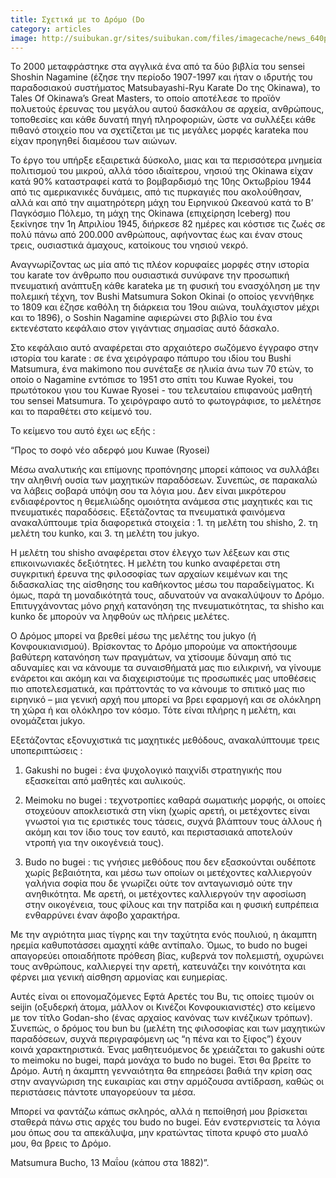 ```yaml
---
title: Σχετικά με το Δρόμο (Do
category: articles
image: http://suibukan.gr/sites/suibukan.com/files/imagecache/news_640px/article_photos/hqdefault.jpg
---
```


To 2000 μεταφράστηκε στα αγγλικά ένα από τα δύο βιβλία του sensei Shoshin Nagamine (έζησε την περίοδο 1907-1997 και ήταν ο ιδρυτής του παραδοσιακού συστήματος Matsubayashi-Ryu Karate Do της Okinawa), το Tales Of Okinawa’s Great Masters, το οποίο αποτέλεσε το προϊόν πολυετούς έρευνας του μεγάλου αυτού δασκάλου σε αρχεία, ανθρώπους, τοποθεσίες και κάθε δυνατή πηγή πληροφοριών, ώστε να συλλέξει κάθε πιθανό στοιχείο που να σχετίζεται με τις μεγάλες μορφές karateka που είχαν προηγηθεί διαμέσου των αιώνων.

Το έργο του υπήρξε εξαιρετικά δύσκολο, μιας και τα περισσότερα μνημεία πολιτισμού του μικρού, αλλά τόσο ιδιαίτερου, νησιού της Okinawa είχαν κατά 90% καταστραφεί κατά το βομβαρδισμό της 10ης Οκτωβρίου 1944 από τις αμερικανικές δυνάμεις, από τις πυρκαγιές που ακολούθησαν, αλλά και από την αιματηρότερη μάχη του Ειρηνικού Ωκεανού κατά το Β’ Παγκόσμιο Πόλεμο, τη μάχη της Okinawa (επιχείρηση Iceberg) που ξεκίνησε την 1η Απριλίου 1945, διήρκεσε 82 ημέρες και κόστισε τις ζωές σε πολύ πάνω από 200.000 ανθρώπους, αφήνοντας έως και έναν στους τρεις, ουσιαστικά άμαχους, κατοίκους του νησιού νεκρό.

Αναγνωρίζοντας ως μία από τις πλέον κορυφαίες μορφές στην ιστορία του karate τον άνθρωπο που ουσιαστικά συνύφανε την προσωπική πνευματική ανάπτυξη κάθε karateka με τη φυσική του ενασχόληση με την πολεμική τέχνη, τον Bushi Matsumura Sokon Okinai (ο οποίος γεννήθηκε το 1809 και έζησε καθόλη τη διάρκεια του 19ου αιώνα, τουλάχιστον μέχρι και το 1896), ο Soshin Nagamine αφιερώνει στο βιβλίο του ένα εκτενέστατο κεφάλαιο στον γιγάντιας σημασίας αυτό δάσκαλο.
<!--more-->

Στο κεφάλαιο αυτό αναφέρεται στο αρχαιότερο σωζόμενο έγγραφο στην ιστορία του karate : σε ένα χειρόγραφο πάπυρο του ιδίου του Bushi Matsumura, ένα makimono που συνέταξε σε ηλικία άνω των 70 ετών, το οποίο ο Nagamine εντόπισε το 1951 στο σπίτι του Kuwae Ryokei, του πρωτότοκου γιου του Kuwae Ryosei - του τελευταίου επιφανούς μαθητή του sensei Matsumura. Το χειρόγραφο αυτό το φωτογράφισε, το μελέτησε και το παραθέτει στο κείμενό του.

Το κείμενο του αυτό έχει ως εξής :

“Προς το σοφό νέο αδερφό μου Kuwae (Ryosei)


Μέσω αναλυτικής και επίμονης προπόνησης μπορεί κάποιος να συλλάβει την αληθινή ουσία των μαχητικών παραδόσεων. Συνεπώς, σε παρακαλώ να λάβεις σοβαρά υπόψη σου τα λόγια μου. Δεν είναι μικρότερου ενδιαφέροντος η θεμελιώδης ομοιότητα ανάμεσα στις μαχητικές και τις πνευματικές παραδόσεις. Εξετάζοντας τα πνευματικά φαινόμενα ανακαλύπτουμε τρία διαφορετικά στοιχεία : 1. τη μελέτη του shisho, 2. τη μελέτη του kunko, και 3. τη μελέτη του jukyo.

Η μελέτη του shisho αναφέρεται στον έλεγχο των λέξεων και στις επικοινωνιακές δεξιότητες. Η μελέτη του kunko αναφέρεται στη συγκριτική έρευνα της φιλοσοφίας των αρχαίων κειμένων και της διδασκαλίας της αίσθησης του καθήκοντος μέσω του παραδείγματος. Κι όμως, παρά τη μοναδικότητά τους, αδυνατούν να ανακαλύψουν το Δρόμο. Επιτυγχάνοντας μόνο ρηχή κατανόηση της πνευματικότητας, τα shisho και kunko δε μπορούν να ληφθούν ως πλήρεις μελέτες.

Ο Δρόμος μπορεί να βρεθεί μέσω της μελέτης του jukyo (ή Κονφουκιανισμού). Βρίσκοντας το Δρόμο μπορούμε να αποκτήσουμε βαθύτερη κατανόηση των πραγμάτων, να χτίσουμε δύναμη από τις αδυναμίες και να κάνουμε τα συναισθήματά μας πιο ειλικρινή, να γίνουμε ενάρετοι και ακόμη και να διαχειριστούμε τις προσωπικές μας υποθέσεις πιο αποτελεσματικά, και πράττοντάς το να κάνουμε το σπιτικό μας πιο ειρηνικό – μια γενική αρχή που μπορεί να βρει εφαρμογή και σε ολόκληρη τη χώρα ή και ολόκληρο τον κόσμο. Τότε είναι πλήρης η μελέτη, και ονομάζεται jukyo.

Εξετάζοντας εξονυχιστικά τις μαχητικές μεθόδους, ανακαλύπτουμε τρεις υποπεριπτώσεις :

1. Gakushi no bugei : ένα ψυχολογικό παιχνίδι στρατηγικής που εξασκείται από μαθητές και αυλικούς.

2. Meimoku no bugei : τεχνοτροπίες καθαρά σωματικής μορφής, οι οποίες στοχεύουν αποκλειστικά στη νίκη (χωρίς αρετή, οι μετέχοντες είναι γνωστοί για τις εριστικές τους τάσεις, συχνά βλάπτουν τους άλλους ή ακόμη και τον ίδιο τους τον εαυτό, και περιστασιακά αποτελούν ντροπή για την οικογένειά τους).

3. Budo no bugei : τις γνήσιες μεθόδους που δεν εξασκούνται ουδέποτε χωρίς βεβαιότητα, και μέσω των οποίων οι μετέχοντες καλλιεργούν γαλήνια σοφία που δε γνωρίζει ούτε τον ανταγωνισμό ούτε την ανηθικότητα. Με αρετή, οι μετέχοντες καλλιεργούν την αφοσίωση στην οικογένεια, τους φίλους και την πατρίδα και η φυσική ευπρέπεια ενθαρρύνει έναν άφοβο χαρακτήρα.

Με την αγριότητα μιας τίγρης και την ταχύτητα ενός πουλιού, η άκαμπτη ηρεμία καθυποτάσσει αμαχητί κάθε αντίπαλο. Όμως, το budo no bugei απαγορεύει οποιαδήποτε πρόθεση βίας, κυβερνά τον πολεμιστή, οχυρώνει τους ανθρώπους, καλλιεργεί την αρετή, κατευνάζει την κοινότητα και φέρνει μια γενική αίσθηση αρμονίας και ευημερίας.

Αυτές είναι οι επονομαζόμενες Εφτά Αρετές του Bu, τις οποίες τιμούν οι seijin (οξυδερκή άτομα, μάλλον οι Κινέζοι Κονφουκιανιστές) στο κείμενο με τον τίτλο Godan-sho (ένας αρχαίος κανόνας των κινέζικων τρόπων). Συνεπώς, ο δρόμος του bun bu (μελέτη της φιλοσοφίας και των μαχητικών παραδόσεων, συχνά περιγραφόμενη ως “η πένα και το ξίφος”) έχουν κοινά χαρακτηριστικά. Ένας μαθητευόμενος δε χρειάζεται το gakushi ούτε το meimoku no bugei, παρά μονάχα το budo no bugei. Έτσι θα βρείτε το Δρόμο. Αυτή η άκαμπτη γενναιότητα θα επηρεάσει βαθιά την κρίση σας στην αναγνώριση της ευκαιρίας και στην αρμόζουσα αντίδραση, καθώς οι περιστάσεις πάντοτε υπαγορεύουν τα μέσα.

Μπορεί να φαντάζω κάπως σκληρός, αλλά η πεποίθησή μου βρίσκεται σταθερά πάνω στις αρχές του budo no bugei. Εάν ενστερνιστείς τα λόγια μου όπως σου τα απεκάλυψα, μην κρατώντας τίποτα κρυφό στο μυαλό μου, θα βρεις το Δρόμο.

Matsumura Bucho, 13 Μαΐου (κάπου στα 1882)”.